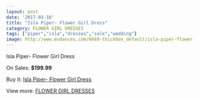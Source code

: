 ```yaml
---
layout: post
date: '2017-03-10'
title: "Isla Piper- Flower Girl Dress"
category: FLOWER GIRL DRESSES
tags: ["piper","isla","dresses","sale","wedding"]
image: http://www.eudances.com/6668-thickbox_default/isla-piper-flower-girl-dress.jpg
---
```

Isla Piper- Flower Girl Dress

On Sales: **$199.99**
<a href="https://www.eudances.com/en/flower-girl-dresses/2466-isla-piper-flower-girl-dress.html"><amp-img layout="responsive" width="600" height="600" src="//www.eudances.com/6668-thickbox_default/isla-piper-flower-girl-dress.jpg" alt="Isla Piper- Flower Girl Dress 0" /></a>
<a href="https://www.eudances.com/en/flower-girl-dresses/2466-isla-piper-flower-girl-dress.html"><amp-img layout="responsive" width="600" height="600" src="//www.eudances.com/6669-thickbox_default/isla-piper-flower-girl-dress.jpg" alt="Isla Piper- Flower Girl Dress 1" /></a>
<a href="https://www.eudances.com/en/flower-girl-dresses/2466-isla-piper-flower-girl-dress.html"><amp-img layout="responsive" width="600" height="600" src="//www.eudances.com/6670-thickbox_default/isla-piper-flower-girl-dress.jpg" alt="Isla Piper- Flower Girl Dress 2" /></a>
<a href="https://www.eudances.com/en/flower-girl-dresses/2466-isla-piper-flower-girl-dress.html"><amp-img layout="responsive" width="600" height="600" src="//www.eudances.com/6671-thickbox_default/isla-piper-flower-girl-dress.jpg" alt="Isla Piper- Flower Girl Dress 3" /></a>
<a href="https://www.eudances.com/en/flower-girl-dresses/2466-isla-piper-flower-girl-dress.html"><amp-img layout="responsive" width="600" height="600" src="//www.eudances.com/6672-thickbox_default/isla-piper-flower-girl-dress.jpg" alt="Isla Piper- Flower Girl Dress 4" /></a>
<a href="https://www.eudances.com/en/flower-girl-dresses/2466-isla-piper-flower-girl-dress.html"><amp-img layout="responsive" width="600" height="600" src="//www.eudances.com/6673-thickbox_default/isla-piper-flower-girl-dress.jpg" alt="Isla Piper- Flower Girl Dress 5" /></a>

Buy it: [Isla Piper- Flower Girl Dress](https://www.eudances.com/en/flower-girl-dresses/2466-isla-piper-flower-girl-dress.html "Isla Piper- Flower Girl Dress")

View more: [FLOWER GIRL DRESSES](https://www.eudances.com/en/30-flower-girl-dresses "FLOWER GIRL DRESSES")